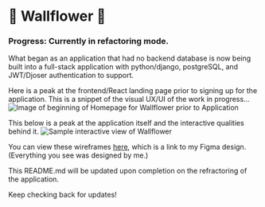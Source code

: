 # :blossom: Wallflower :blossom:

### Progress: Currently in refactoring mode.

What began as an application that had no backend database is now being built into a full-stack application with python/django, postgreSQL, and JWT/Djoser authentication to support.

Here is a peak at the frontend/React landing page prior to signing up for the application. This is a snippet of the visual UX/UI of the work in progress...
![Image of beginning of Homepage for Wallflower prior to Application](https://i.ibb.co/L6yHW16/Home-Page-Peak.png)

This below is a peak at the application itself and the interactive qualities behind it.
![Sample interactive view of Wallflower](https://media.discordapp.net/attachments/788101917909057536/831200129863647312/transition-example.gif?width=750&height=422)

You can view these wireframes [here](https://www.figma.com/file/j5MhaL5vLUckgi5mOKQwRB/%F0%9F%8C%BC-%F0%9F%8C%BC-%F0%9F%8C%BC?node-id=197%3A22), which is a link to my Figma design. (Everything you see was designed by me.)

This README.md will be updated upon completion on the refractoring of the application.

Keep checking back for updates!
